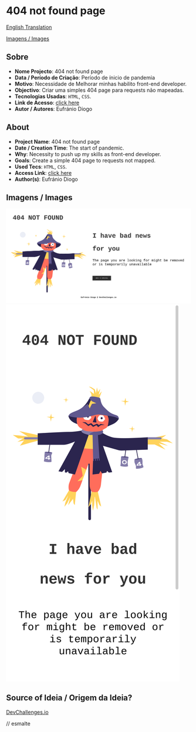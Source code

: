 # 404 not found page


[English Translation](#english)

[Imagens / Images](#images)

## Sobre

- **Nome Projecto**: 404 not found page
- **Data / Período de Criação**: Período de ínicio de pandemia
- **Motivo**: Necessidade de Melhorar minhas habilito front-end developer.
- **Objectivo**: Criar uma simples 404 page para requests não mapeadas.
- **Tecnologias Usadas**: `HTML`, `CSS`.
- **Link de Acesso**: [click here](https://eufraniodiogo.github.io/404-not-found-url)
- **Autor / Autores**: Eufránio Diogo



<h2 id="english">About</h2>

- **Project Name**: 404 not found page
- **Date / Creation Time**: The start of pandemic.
- **Why**: Necessity to push up my skills as front-end developer.
- **Goals**: Create a simple 404 page to requests not mapped.
- **Used Tecs**: `HTML`, `CSS`.
- **Access Link**: [click here](https://eufraniodiogo.github.io/404-not-found-url)
- **Author(s)**: Eufránio Diogo

<h2 id="images">Imagens / Images</h2>

![result page image](IMAGES/Screenshot%202021-08-14%20at%2011-25-40%20404%20NOT%20FOUND.png)
![result page image](IMAGES/Screen%20Shot%202021-08-14%20at%2011.25.53.png)
## Source of Ideia / Origem da Ideia?
[DevChallenges.io](https://devchallenges.io)

// esmalte

